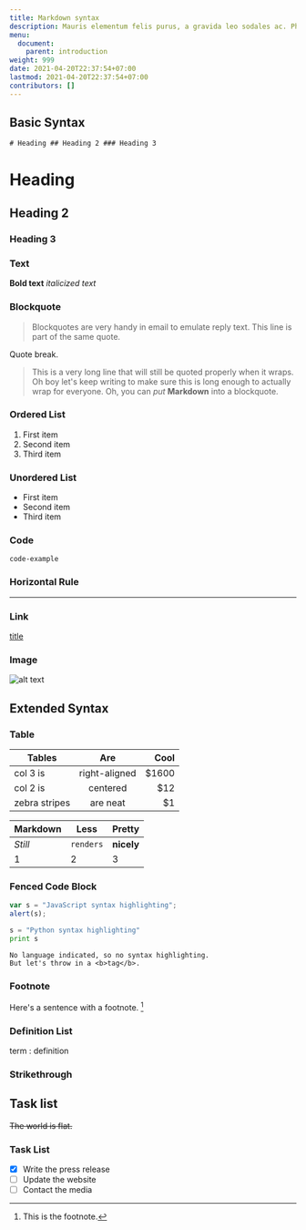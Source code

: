 ```yaml
---
title: Markdown syntax
description: Mauris elementum felis purus, a gravida leo sodales ac. Phasellus et tempus purus. Cras nibh tellus, convallis at mollis a, egestas ac sem. Donec erat mauris, tempor id accumsan id, facilisis non sapien.
menu:
  document:
    parent: introduction
weight: 999
date: 2021-04-20T22:37:54+07:00
lastmod: 2021-04-20T22:37:54+07:00
contributors: []
---
```


## Basic Syntax

`# Heading ## Heading 2 ### Heading 3`

# Heading

## Heading 2

### Heading 3

### Text

**Bold text** _italicized text_

### Blockquote

> Blockquotes are very handy in email to emulate reply text.
> This line is part of the same quote.

Quote break.

> This is a very long line that will still be quoted properly when it wraps. Oh boy let's keep writing to make sure this is long enough to actually wrap for everyone. Oh, you can _put_ **Markdown** into a blockquote.

### Ordered List

1. First item
2. Second item
3. Third item

### Unordered List

- First item
- Second item
- Third item

### Code

`code-example`

### Horizontal Rule

---

### Link

[title](https://www.example.com)

### Image

![alt text](/images/avatar.png)

## Extended Syntax

### Table

| Tables        |      Are      |  Cool |
| ------------- | :-----------: | ----: |
| col 3 is      | right-aligned | $1600 |
| col 2 is      |   centered    |   $12 |
| zebra stripes |   are neat    |    $1 |

| Markdown | Less      | Pretty     |
| -------- | --------- | ---------- |
| _Still_  | `renders` | **nicely** |
| 1        | 2         | 3          |

### Fenced Code Block

```javascript
var s = "JavaScript syntax highlighting";
alert(s);
```

```python
s = "Python syntax highlighting"
print s
```

```
No language indicated, so no syntax highlighting.
But let's throw in a <b>tag</b>.
```

### Footnote

Here's a sentence with a footnote. [^1]

[^1]: This is the footnote.

### Definition List

term
: definition

### Strikethrough

## Task list

~~The world is flat.~~

### Task List

- [x] Write the press release
- [ ] Update the website
- [ ] Contact the media
